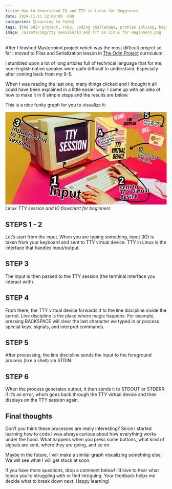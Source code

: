 ```yaml
---
title: How to Understand IO and TTY in Linux for Begginers
date: 2024-11-11 12:00:00 -500
categories: [Learning to Code]
tags: [the odin project, ruby, coding challenges, problem solving, beginner programmer, coding motivation]     # TAG names should always be lowercase
image: /assets/img/tty session/IO and TTY in Linux for Beginners.png
---
```


After I finished Mastermind project which was the most difficult project so far I moved to Files and Serialization lesson in [The Odin Project](https://www.theodinproject.com/) curriculum. 

I stumbled upon a lot of long articles full of technical language that for me, non-English native speaker were quite difficult to understand. Especially after coming back from my 9-5. 

When I was reading the last one, many things clicked and I thought it all could have been explained in a little easier way. I came up with an idea of how to make it in 6 simple steps and the results are below.

This is a nice funky graph for you to visualize it: 

![img-description](/assets/img/tty%20session/TTY%20session.png)_Linux TTY session and IO flowchart for beginners_


## STEPS 1 - 2
Let’s start from the input. When you are typing something, input (IO) is taken from your keyboard and sent to TTY virtual device. TTY in Linux is the interface that handles input/output. 

## STEP 3
The input is then passed to the TTY session (the terminal interface you interact with).

## STEP 4
From there, the TTY virtual device forwards it to the line discipline inside the kernel. Line discipline is the place where magic happens. For example, pressing BACKSPACE will clear the last character we typed in or process special keys, signals, and interpret commands.

## STEP 5
After processing, the line discipline sends the input to the foreground process (like a shell) via STDIN.

## STEP 6
When the process generates output, it then sends it to STDOUT or STDERR if it’s an error, which goes back through the TTY virtual device and then displays on the TTY session again.

## Final thoughts

Don’t you think these processes are really interesting? Since I started learning how to code I was always curious about how everything works under the hood. What happens when you press some buttons, what kind of signals are sent, where they are going, and so on. 

Maybe in the future, I will make a similar graph visualizing something else. We will see what I will get stuck at soon. 

If you have more questions, drop a comment below! I’d love to hear what topics you’re struggling with or find intriguing. Your feedback helps me decide what to break down next. Happy learning!
